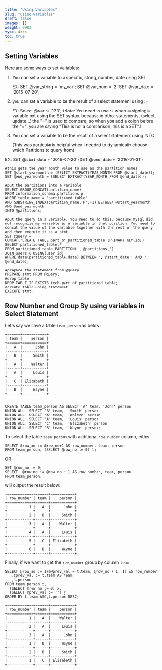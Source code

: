 ```yaml
---
title: "Using Variables"
slug: "using-variables"
draft: false
images: []
weight: 9983
type: docs
toc: true
---
```


## Setting Variables
Here are some ways to set variables:

1) You can set a variable to a specific, string, number, date using SET

    EX: SET @var_string = 'my_var';
        SET @var_num = '2'
        SET @var_date = '2015-07-20';

4) you can set a variable to be the result of a select statement using :=

    EX: Select @var := '123';
    (Note: You need to use := when assigning a variable not using the SET syntax, because in other statements, (select, update...) the "=" is used to compare, so when you add a colon before the "=", you are saying "This is not a comparison, this is a SET".)

3) You can set a variable to be the result of a select statement using INTO

    (This was particularly helpful when I needed to dynamically choose which Partitions         to query from)

 EX: SET @start_date = '2015-07-20';
     SET @end_date = '2016-01-31';
    
    #this gets the year month value to use as the partition names
    SET @start_yearmonth = (SELECT EXTRACT(YEAR_MONTH FROM @start_date));
    SET @end_yearmonth = (SELECT EXTRACT(YEAR_MONTH FROM @end_date));
    
    #put the partitions into a variable
    SELECT GROUP_CONCAT(partition_name)
    FROM information_schema.partitions p 
    WHERE table_name = 'partitioned_table'
    AND SUBSTRING_INDEX(partition_name,'P',-1) BETWEEN @start_yearmonth AND @end_yearmonth
    INTO @partitions;
    
    #put the query in a variable. You need to do this, because mysql did not recognize my variable as a variable in that position. You need to concat the value of the variable together with the rest of the query and then execute it as a stmt.
    SET @query =
    CONCAT('CREATE TABLE part_of_partitioned_table (PRIMARY KEY(id))
    SELECT partitioned_table.*
    FROM partitioned_table PARTITION(', @partitions,')
    JOIN users u USING(user_id)
    WHERE date(partitioned_table.date) BETWEEN ', @start_date,' AND ', @end_date);
    
    #prepare the statement from @query
    PREPARE stmt FROM @query;
    #drop table
    DROP TABLE IF EXISTS tech.part_of_partitioned_table;
    #create table using statement
    EXECUTE stmt;
    

## Row Number and Group By using variables in Select Statement
Let's say we have a table `team_person` as below:

    +======+===========+
    | team |    person |
    +======+===========+
    |   A  |      John |
    +------+-----------+
    |   B  |     Smith |
    +------+-----------+
    |   A  |    Walter |
    +------+-----------+
    |   A  |     Louis |
    +------+-----------+
    |   C  | Elizabeth |
    +------+-----------+
    |   B  |     Wayne |
    +------+-----------+


    CREATE TABLE team_person AS SELECT 'A' team, 'John' person
    UNION ALL  SELECT 'B' team,  'Smith' person
    UNION ALL  SELECT 'A' team,  'Walter' person
    UNION ALL  SELECT 'A' team,  'Louis' person
    UNION ALL  SELECT 'C' team,  'Elizabeth' person
    UNION ALL  SELECT 'B' team,  'Wayne' person;

To select the table `team_person` with additional `row_number` column, either

    SELECT @row_no := @row_no+1 AS row_number, team, person
    FROM team_person, (SELECT @row_no := 0) t;

OR 

    SET @row_no := 0;
    SELECT  @row_no := @row_no + 1 AS row_number, team, person
    FROM team_person;

will output the result below:

    +============+======+===========+
    | row_number | team |    person |
    +============+======+===========+
    |          1 |   A  |      John |
    +------------+------+-----------+
    |          2 |   B  |     Smith |
    +------------+------+-----------+
    |          3 |   A  |    Walter |
    +------------+------+-----------+
    |          4 |   A  |     Louis |
    +------------+------+-----------+
    |          5 |   C  | Elizabeth |
    +------------+------+-----------+
    |          6 |   B  |     Wayne |
    +------------+------+-----------+

Finally, if we want to get the `row_number` group by column `team`

    SELECT @row_no := IF(@prev_val = t.team, @row_no + 1, 1) AS row_number
       ,@prev_val := t.team AS team
       ,t.person  
    FROM team_person t,
      (SELECT @row_no := 0) x,
      (SELECT @prev_val := '') y
    ORDER BY t.team ASC,t.person DESC; 

    +============+======+===========+
    | row_number | team |    person |
    +============+======+===========+
    |          1 |   A  |    Walter |
    +------------+------+-----------+
    |          2 |   A  |     Louis |
    +------------+------+-----------+
    |          3 |   A  |      John |
    +------------+------+-----------+
    |          1 |   B  |     Wayne |
    +------------+------+-----------+
    |          2 |   B  |     Smith |
    +------------+------+-----------+
    |          1 |   C  | Elizabeth |
    +------------+------+-----------+


